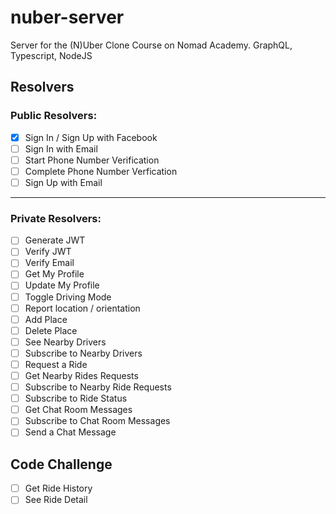 # nuber-server
Server for the (N)Uber Clone Course on Nomad Academy. GraphQL, Typescript, NodeJS

## Resolvers

### Public Resolvers:

- [x] Sign In / Sign Up with Facebook
- [ ] Sign In with Email
- [ ] Start Phone Number Verification
- [ ] Complete Phone Number Verfication
- [ ] Sign Up with Email
---

### Private Resolvers:

- [ ] Generate JWT
- [ ] Verify JWT
- [ ] Verify Email
- [ ] Get My Profile
- [ ] Update My Profile
- [ ] Toggle Driving Mode
- [ ] Report location / orientation
- [ ] Add Place
- [ ] Delete Place
- [ ] See Nearby Drivers
- [ ] Subscribe to Nearby Drivers
- [ ] Request a Ride
- [ ] Get Nearby Rides Requests
- [ ] Subscribe to Nearby Ride Requests
- [ ] Subscribe to Ride Status
- [ ] Get Chat Room Messages
- [ ] Subscribe to Chat Room Messages
- [ ] Send a Chat Message

## Code Challenge

- [ ] Get Ride History
- [ ] See Ride Detail